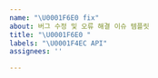 ```yaml
---
name: "\U0001F6E0️ fix"
about: 버그 수정 및 오류 해결 이슈 템플릿
title: "\U0001F6E0️ "
labels: "\U0001F4EC API"
assignees: ''

---
```



